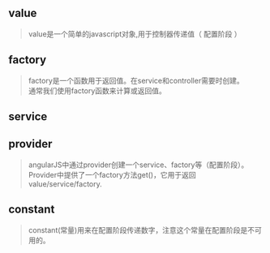 ## value  
> value是一个简单的javascript对象,用于控制器传递值（ 配置阶段 ）  
## factory  
> factory是一个函数用于返回值。在service和controller需要时创建。  
  通常我们使用factory函数来计算或返回值。
## service  
> 
## provider  
> angularJS中通过provider创建一个service、factory等（配置阶段）。
Provider中提供了一个factory方法get()，它用于返回value/service/factory.
## constant  
> constant(常量)用来在配置阶段传递数字，注意这个常量在配置阶段是不可用的。
